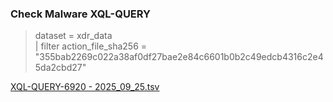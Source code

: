 ### Check Malware XQL-QUERY  
> dataset = xdr_data  
> | filter action_file_sha256 = "355bab2269c022a38af0df27bae2e84c6601b0b2c49edcb4316c2e45da2cbd27"  

[XQL-QUERY-6920 - 2025_09_25.tsv](https://github.com/user-attachments/files/22533962/XQL-QUERY-6920.-.2025_09_25.tsv)
